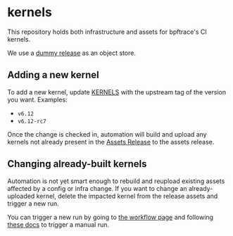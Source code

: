 # kernels

This repository holds both infrastructure and assets for bpftrace's CI kernels.

We use a [dummy release][1] as an object store.

## Adding a new kernel

To add a new kernel, update [KERNELS][0] with the upstream tag of the version
you want. Examples:

* `v6.12`
* `v6.12-rc7`

Once the change is checked in, automation will build and upload any kernels not
already present in the [Assets Release][1] to the assets release.

## Changing already-built kernels

Automation is not yet smart enough to rebuild and reupload existing assets
affected by a config or infra change. If you want to change an already-uploaded
kernel, delete the impacted kernel from the release assets and trigger a new
run.

You can trigger a new run by going to [the workflow page][2] and following
[these docs][3] to trigger a manual run.

[0]: ./KERNELS
[1]: https://github.com/bpftrace/kernels/releases/tag/assets
[2]: https://github.com/bpftrace/kernels/actions/workflows/kernels.yml
[3]: https://docs.github.com/en/actions/managing-workflow-runs-and-deployments/managing-workflow-runs/manually-running-a-workflow
